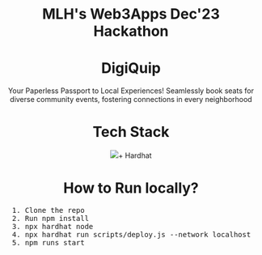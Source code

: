 <div align='center'>
<h1>MLH's Web3Apps Dec'23 Hackathon</h1>

<h1>DigiQuip</h1>
<p>
Your Paperless Passport to Local Experiences! Seamlessly book seats for diverse community events, fostering connections in every neighborhood
</p>
<h1>Tech Stack</h1>
<p align="center">
    <img src="https://skillicons.dev/icons?i=react,git,github,solidity,js" />+ Hardhat 
</p>
<h1>How to Run locally?</h1>
<div align="left">
  <pre>
  1. Clone the repo
  2. Run npm install
  3. npx hardhat node
  4. npx hardhat run scripts/deploy.js --network localhost
  5. npm runs start
  </pre>
</div>
</div>



